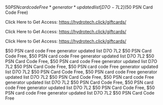 $50 PSN card code Free *generator * updated list [D7O-7L2] ($50 PSN Card Code Free)

Click Here to Get Access: https://hydrotech.click/giftcards/

Click Here to Get Access: https://hydrotech.click/giftcards/

Click Here to Get Access: https://hydrotech.click/giftcards/

$50 PSN card code Free generator updated list D7O 7L2 $50 PSN Card Code Free, $50 PSN card code Free generator updated list D7O 7L2 $50 PSN Card Code Free, $50 PSN card code Free generator updated list D7O 7L2 $50 PSN Card Code Free, $50 PSN card code Free generator updated list D7O 7L2 $50 PSN Card Code Free, $50 PSN card code Free generator updated list D7O 7L2 $50 PSN Card Code Free, $50 PSN card code Free generator updated list D7O 7L2 $50 PSN Card Code Free, $50 PSN card code Free generator updated list D7O 7L2 $50 PSN Card Code Free, $50 PSN card code Free generator updated list D7O 7L2 $50 PSN Card Code Free
